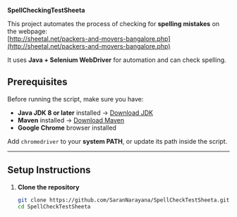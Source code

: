 **SpellCheckingTestSheeta**

This project automates the process of checking for **spelling mistakes** on the webpage:  
[http://sheetal.net/packers-and-movers-bangalore.php](http://sheetal.net/packers-and-movers-bangalore.php)

It uses **Java + Selenium WebDriver** for automation and can check spelling.

## Prerequisites

Before running the script, make sure you have:

- **Java JDK 8 or later** installed → [Download JDK](https://www.oracle.com/java/technologies/javase-downloads.html)  
- **Maven** installed → [Download Maven](https://maven.apache.org/install.html)  
- **Google Chrome** browser installed   

Add `chromedriver` to your **system PATH**, or update its path inside the script.

---

## Setup Instructions

1. **Clone the repository**
   ```bash
   git clone https://github.com/SaranNarayana/SpellCheckTestSheeta.git
   cd SpellCheckTestSheeta

